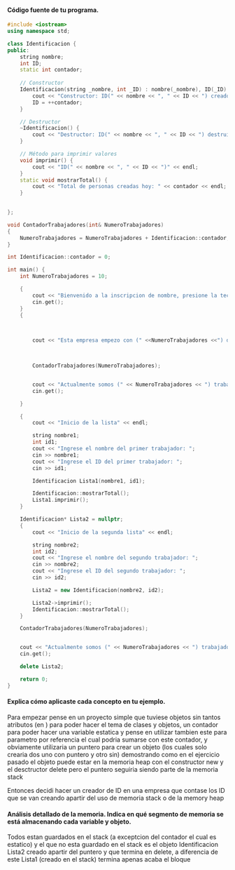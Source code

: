 #### Código fuente de tu programa.
``` cpp
#include <iostream>
using namespace std;

class Identificacion {
public:
    string nombre;
    int ID;
    static int contador;
    
    // Constructor
    Identificacion(string _nombre, int _ID) : nombre(_nombre), ID(_ID) {
        cout << "Constructor: ID(" << nombre << ", " << ID << ") creado." << endl;
        ID = ++contador;
    }

    // Destructor
    ~Identificacion() {
        cout << "Destructor: ID(" << nombre << ", " << ID << ") destruido." << endl;
    }

    // Método para imprimir valores
    void imprimir() {
        cout << "ID(" << nombre << ", " << ID << ")" << endl;
    }
    static void mostrarTotal() {
        cout << "Total de personas creadas hoy: " << contador << endl;
    }
    

};

void ContadorTrabajadores(int& NumeroTrabajadores)
{
    NumeroTrabajadores = NumeroTrabajadores + Identificacion::contador;
}

int Identificacion::contador = 0;

int main() {
    int NumeroTrabajadores = 10;

    {
        cout << "Bienvenido a la inscripcion de nombre, presione la tecla (enter)  para continuar en cada mensaje" << endl;
        cin.get();
    }
    {

        

        cout << "Esta empresa empezo con (" <<NumeroTrabajadores <<") de trabajadores" << endl;


      
        ContadorTrabajadores(NumeroTrabajadores);


        cout << "Actualmente somos (" << NumeroTrabajadores << ") trabajadores" << endl;
        cin.get();

    }

    {
        cout << "Inicio de la lista" << endl;

        string nombre1;
        int id1;
        cout << "Ingrese el nombre del primer trabajador: ";
        cin >> nombre1;
        cout << "Ingrese el ID del primer trabajador: ";
        cin >> id1;

        Identificacion Lista1(nombre1, id1);

        Identificacion::mostrarTotal();
        Lista1.imprimir();
    }

    Identificacion* Lista2 = nullptr;
    {
        cout << "Inicio de la segunda lista" << endl;

        string nombre2;
        int id2;
        cout << "Ingrese el nombre del segundo trabajador: ";
        cin >> nombre2;
        cout << "Ingrese el ID del segundo trabajador: ";
        cin >> id2;

        Lista2 = new Identificacion(nombre2, id2);

        Lista2->imprimir();
        Identificacion::mostrarTotal();
    }

    ContadorTrabajadores(NumeroTrabajadores);


    cout << "Actualmente somos (" << NumeroTrabajadores << ") trabajadores" << endl;
    cin.get();

    delete Lista2;

    return 0;
}
```
#### Explica cómo aplicaste cada concepto en tu ejemplo.
Para empezar pense en un proyecto simple que tuviese objetos sin tantos atributos (en ) para poder hacer el tema de clases y objetos, un contador para poder hacer una variable estatica y pense en utilizar tambien este para parametro por referencia el cual podria sumarse con este contador,  y obviamente utilizaria un puntero para crear un objeto (los cuales solo crearia dos uno con puntero y otro sin) demostrando como en el ejercicio pasado el objeto puede estar en la memoria heap con el constructor new y el desctructor delete pero el puntero seguiria siendo parte de la memoria stack

Entonces decidi hacer un creador de ID en una empresa que contase los ID que se van creando apartir del uso de memoria stack o de la memory heap

#### Análisis detallado de la memoria. Indica en qué segmento de memoria se está almacenando cada variable y objeto.
Todos estan guardados en el stack (a exceptcion del contador el cual es estatico) y el que no esta guardado en el stack es el objeto Identificacion Lista2 creado apartir del puntero y que termina en delete, a diferencia de este Lista1 (creado en el stack) termina apenas acaba el bloque
